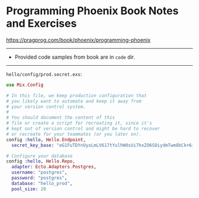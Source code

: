 # Programming Phoenix Book Notes and Exercises

https://pragprog.com/book/phoenix/programming-phoenix

----

* Provided code samples from book are in `code` dir.

----

`hello/config/prod.secret.exs`:

```elixir
use Mix.Config

# In this file, we keep production configuration that
# you likely want to automate and keep it away from
# your version control system.
#
# You should document the content of this
# file or create a script for recreating it, since it's
# kept out of version control and might be hard to recover
# or recreate for your teammates (or you later on).
config :hello, Hello.Endpoint,
  secret_key_base: "eG1FuTDYnUyxLmLV617tYulhW0sUi7hxZO6SOiydmTwm8bCk+6iyIQvnrdZal1r0"

# Configure your database
config :hello, Hello.Repo,
  adapter: Ecto.Adapters.Postgres,
  username: "postgres",
  password: "postgres",
  database: "hello_prod",
  pool_size: 20
```